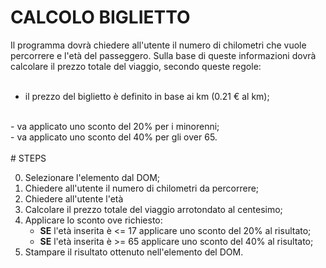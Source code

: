 # CALCOLO BIGLIETTO
Il programma dovrà chiedere all'utente il numero di chilometri che vuole percorrere e l'età del passeggero.
Sulla base di queste informazioni dovrà calcolare il prezzo totale del viaggio, secondo queste regole:
<br>
<br>
- il prezzo del biglietto è definito in base ai km (0.21 € al km);
<br>
- va applicato uno sconto del 20% per i minorenni;
<br>
- va applicato uno sconto del 40% per gli over 65.
<br>
<br>
# STEPS

0. Selezionare l'elemento dal DOM;
1. Chiedere all'utente il numero di chilometri da percorrere;
2. Chiedere all'utente l'età
3. Calcolare il prezzo totale del viaggio arrotondato al centesimo;
4. Applicare lo sconto ove richiesto:<br>
   - **SE** l'età inserita è <= 17 applicare uno sconto del 20% al risultato;<br>
   - **SE** l'età inserita è >= 65 applicare uno sconto del 40% al risultato;
5. Stampare il risultato ottenuto nell'elemento del DOM.